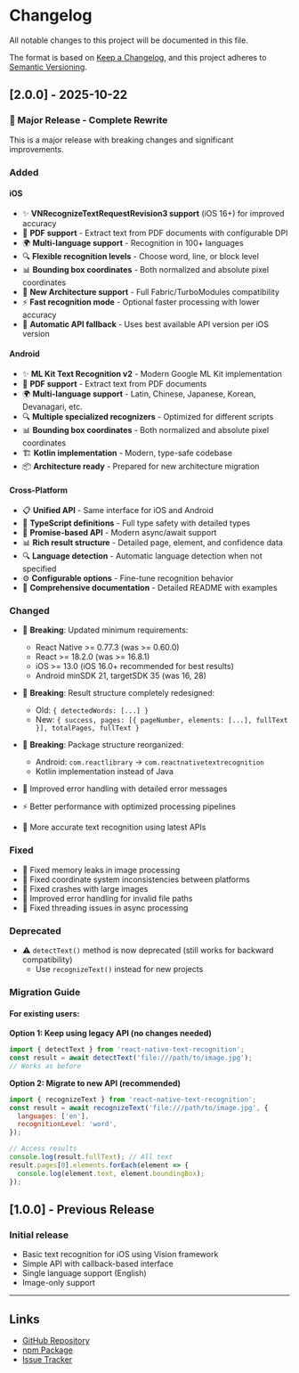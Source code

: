 # Changelog

All notable changes to this project will be documented in this file.

The format is based on [Keep a Changelog](https://keepachangelog.com/en/1.0.0/),
and this project adheres to [Semantic Versioning](https://semver.org/spec/v2.0.0.html).

## [2.0.0] - 2025-10-22

### 🎉 Major Release - Complete Rewrite

This is a major release with breaking changes and significant improvements.

### Added

#### iOS
- ✨ **VNRecognizeTextRequestRevision3 support** (iOS 16+) for improved accuracy
- 📄 **PDF support** - Extract text from PDF documents with configurable DPI
- 🌍 **Multi-language support** - Recognition in 100+ languages
- 🔍 **Flexible recognition levels** - Choose word, line, or block level
- 📊 **Bounding box coordinates** - Both normalized and absolute pixel coordinates
- 🚀 **New Architecture support** - Full Fabric/TurboModules compatibility
- ⚡ **Fast recognition mode** - Optional faster processing with lower accuracy
- 🔄 **Automatic API fallback** - Uses best available API version per iOS version

#### Android
- ✨ **ML Kit Text Recognition v2** - Modern Google ML Kit implementation
- 📄 **PDF support** - Extract text from PDF documents
- 🌍 **Multi-language support** - Latin, Chinese, Japanese, Korean, Devanagari, etc.
- 🔍 **Multiple specialized recognizers** - Optimized for different scripts
- 📊 **Bounding box coordinates** - Both normalized and absolute pixel coordinates
- 🏗️ **Kotlin implementation** - Modern, type-safe codebase
- 📦 **Architecture ready** - Prepared for new architecture migration

#### Cross-Platform
- 📋 **Unified API** - Same interface for iOS and Android
- 📄 **TypeScript definitions** - Full type safety with detailed types
- 🔄 **Promise-based API** - Modern async/await support
- 📊 **Rich result structure** - Detailed page, element, and confidence data
- 🔍 **Language detection** - Automatic language detection when not specified
- ⚙️ **Configurable options** - Fine-tune recognition behavior
- 📖 **Comprehensive documentation** - Detailed README with examples

### Changed

- 🔄 **Breaking**: Updated minimum requirements:
  - React Native >= 0.77.3 (was >= 0.60.0)
  - React >= 18.2.0 (was >= 16.8.1)
  - iOS >= 13.0 (iOS 16.0+ recommended for best results)
  - Android minSDK 21, targetSDK 35 (was 16, 28)
  
- 🔄 **Breaking**: Result structure completely redesigned:
  - Old: `{ detectedWords: [...] }`
  - New: `{ success, pages: [{ pageNumber, elements: [...], fullText }], totalPages, fullText }`

- 🔄 **Breaking**: Package structure reorganized:
  - Android: `com.reactlibrary` → `com.reactnativetextrecognition`
  - Kotlin implementation instead of Java

- 📝 Improved error handling with detailed error messages
- ⚡ Better performance with optimized processing pipelines
- 🎯 More accurate text recognition using latest APIs

### Fixed

- 🐛 Fixed memory leaks in image processing
- 🐛 Fixed coordinate system inconsistencies between platforms
- 🐛 Fixed crashes with large images
- 🐛 Improved error handling for invalid file paths
- 🐛 Fixed threading issues in async processing

### Deprecated

- ⚠️ `detectText()` method is now deprecated (still works for backward compatibility)
  - Use `recognizeText()` instead for new projects

### Migration Guide

#### For existing users:

**Option 1: Keep using legacy API (no changes needed)**
```javascript
import { detectText } from 'react-native-text-recognition';
const result = await detectText('file:///path/to/image.jpg');
// Works as before
```

**Option 2: Migrate to new API (recommended)**
```javascript
import { recognizeText } from 'react-native-text-recognition';
const result = await recognizeText('file:///path/to/image.jpg', {
  languages: ['en'],
  recognitionLevel: 'word',
});

// Access results
console.log(result.fullText); // All text
result.pages[0].elements.forEach(element => {
  console.log(element.text, element.boundingBox);
});
```

## [1.0.0] - Previous Release

### Initial release
- Basic text recognition for iOS using Vision framework
- Simple API with callback-based interface
- Single language support (English)
- Image-only support

---

## Links

- [GitHub Repository](https://github.com/dariyd/react-native-text-recognition)
- [npm Package](https://www.npmjs.com/package/react-native-text-recognition)
- [Issue Tracker](https://github.com/dariyd/react-native-text-recognition/issues)

